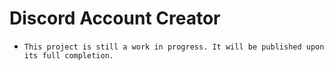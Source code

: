 # Discord Account Creator
- `This project is still a work in progress. It will be published upon its full completion.`

## 